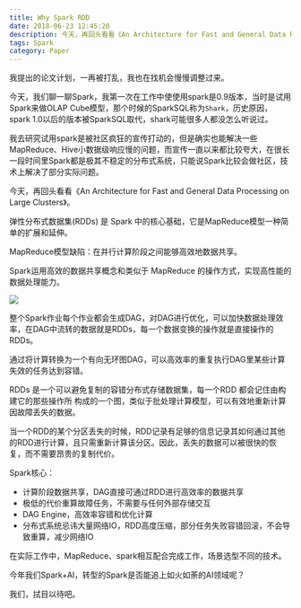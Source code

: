 ```yaml
---
title: Why Spark RDD
date: 2018-06-23 12:45:20
description: 今天，再回头看看《An Architecture for Fast and General Data Processing on Large Clusters》。
tags: Spark
category: Paper
---
```


我提出的论文计划，一再被打乱，我也在找机会慢慢调整过来。

今天，我们聊一聊Spark，我第一次在工作中使使用spark是0.9版本，当时是试用Spark来做OLAP Cube模型，那个时候的SparkSQL称为`Shark`，历史原因，spark 1.0以后的版本被SparkSQL取代，shark可能很多人都没怎么听说过。

我去研究试用spark是被社区疯狂的宣传打动的，但是确实也能解决一些MapReduce、Hive小数据级响应慢的问题，而宣传一直以来都比较夸大，在很长一段时间里Spark都是极其不稳定的分布式系统，只能说Spark比较会做社区，技术上解决了部分实际问题。

今天，再回头看看《An Architecture for Fast and General Data Processing on Large Clusters》。

弹性分布式数据集(RDDs) 是 Spark 中的核心基础，它是MapReduce模型一种简单的扩展和延伸。

MapReduce模型缺陷：在并行计算阶段之间能够高效地数据共享。

Spark运用高效的数据共享概念和类似于 MapReduce 的操作方式，实现高性能的数据处理能力。

![](https://www.itweet.cn/screenshots/mapreduce-vs-spark.png)

整个Spark作业每个作业都会生成DAG，对DAG进行优化，可以加快数据处理效率，在DAG中流转的数据就是RDDs，每一个数据变换的操作就是直接操作的RDDs。

通过将计算转换为一个有向无环图DAG，可以高效率的重复执行DAG里某些计算失效的任务达到容错。

RDDs 是一个可以避免复制的容错分布式存储数据集，每一个RDD 都会记住由构建它的那些操作所 构成的一个图，类似于批处理计算模型，可以有效地重新计算因故障丢失的数据。

当一个RDD的某个分区丢失的时候，RDD记录有足够的信息记录其如何通过其他的RDD进行计算，且只需重新计算该分区。因此，丢失的数据可以被很快的恢复，而不需要昂贵的复制代价。

Spark核心：

* 计算阶段数据共享，DAG直接可通过RDD进行高效率的数据共享
* 极低的代价重算故障任务，不需要与任何外部存储交互
* DAG Engine，高效率容错和优化计算
* 分布式系统忌讳大量网络IO，RDD高度压缩，部分任务失败容错回滚，不会导致重算，减少网络IO

在实际工作中，MapReduce、spark相互配合完成工作，场景选型不同的技术。

今年我们Spark+AI，转型的Spark是否能追上如火如荼的AI领域呢？

我们，拭目以待吧。


